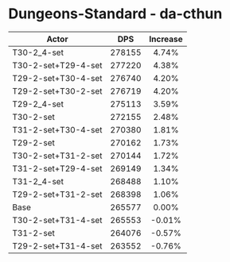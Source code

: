 # Dungeons-Standard - da-cthun
| Actor | DPS | Increase |
|---|:---:|:---:|
|T30-2_4-set|278155|4.74%|
|T30-2-set+T29-4-set|277220|4.38%|
|T29-2-set+T30-4-set|276740|4.20%|
|T29-2-set+T30-2-set|276719|4.20%|
|T29-2_4-set|275113|3.59%|
|T30-2-set|272155|2.48%|
|T31-2-set+T30-4-set|270380|1.81%|
|T29-2-set|270162|1.73%|
|T30-2-set+T31-2-set|270144|1.72%|
|T31-2-set+T29-4-set|269149|1.34%|
|T31-2_4-set|268488|1.10%|
|T29-2-set+T31-2-set|268398|1.06%|
|Base|265577|0.00%|
|T30-2-set+T31-4-set|265553|-0.01%|
|T31-2-set|264076|-0.57%|
|T29-2-set+T31-4-set|263552|-0.76%|
